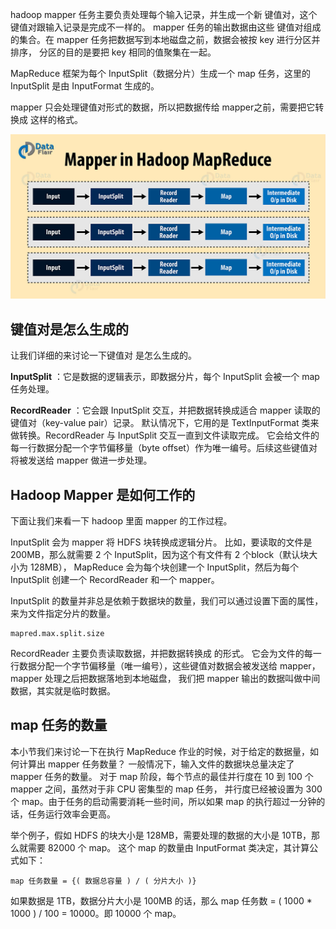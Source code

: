 
hadoop mapper 任务主要负责处理每个输入记录，并生成一个新 键值对，这个 键值对跟输入记录是完成不一样的。
mapper 任务的输出数据由这些 键值对组成的集合。在 mapper 任务把数据写到本地磁盘之前，数据会被按 key 进行分区并排序，
分区的目的是要把 key 相同的值聚集在一起。

MapReduce 框架为每个 InputSplit（数据分片）生成一个 map 任务，这里的 InputSplit 是由 InputFormat 生成的。

mapper 只会处理键值对形式的数据，所以把数据传给 mapper之前，需要把它转换成 这样的格式。

![mapReduceMapperFlow01.png](img/03/mapReduceMapperFlow01.png)

## 键值对是怎么生成的
让我们详细的来讨论一下键值对 是怎么生成的。

**InputSplit** ：它是数据的逻辑表示，即数据分片，每个 InputSplit 会被一个 map 任务处理。

**RecordReader** ：它会跟 InputSplit 交互，并把数据转换成适合 mapper 读取的键值对（key-value pair）记录。
默认情况下，它用的是 TextInputFormat 类来做转换。RecordReader 与 InputSplit 交互一直到文件读取完成。
它会给文件的每一行数据分配一个字节偏移量（byte offset）作为唯一编号。后续这些键值对将被发送给 mapper 做进一步处理。

## Hadoop Mapper 是如何工作的
下面让我们来看一下 hadoop 里面 mapper 的工作过程。

InputSplit 会为 mapper 将 HDFS 块转换成逻辑分片。
比如，要读取的文件是 200MB，那么就需要 2 个 InputSplit，因为这个有文件有 2 个block（默认块大小为 128MB），
MapReduce 会为每个块创建一个 InputSplit，然后为每个 InputSplit 创建一个 RecordReader 和一个 mapper。

InputSplit 的数量并非总是依赖于数据块的数量，我们可以通过设置下面的属性，来为文件指定分片的数量。
```text
mapred.max.split.size
```
RecordReader 主要负责读取数据，并把数据转换成 的形式。
它会为文件的每一行数据分配一个字节偏移量（唯一编号），这些键值对数据会被发送给 mapper，mapper 处理之后把数据落地到本地磁盘，
我们把 mapper 输出的数据叫做中间数据，其实就是临时数据。

## map 任务的数量
本小节我们来讨论一下在执行 MapReduce 作业的时候，对于给定的数据量，如何计算出 mapper 任务数量？
一般情况下，输入文件的数据块总量决定了 mapper 任务的数量。
对于 map 阶段，每个节点的最佳并行度在 10 到 100 个 mapper 之间，虽然对于非 CPU 密集型的 map 任务，
并行度已经被设置为 300 个 map。由于任务的启动需要消耗一些时间，所以如果 map 的执行超过一分钟的话，任务运行效率会更高。

举个例子，假如 HDFS 的块大小是 128MB，需要处理的数据的大小是 10TB，那么就需要 82000 个 map。
这个 map 的数量由 InputFormat 类决定，其计算公式如下：
```text
map 任务数量 = {( 数据总容量 ) / ( 分片大小 )}
```
如果数据是 1TB，数据分片大小是 100MB 的话，那么 map 任务数 = ( 1000 * 1000 ) / 100 = 10000。即 10000 个 map。